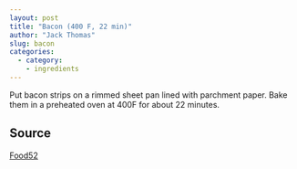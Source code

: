 ```yaml
---
layout: post
title: "Bacon (400 F, 22 min)"
author: "Jack Thomas"
slug: bacon
categories:
  - category:
    - ingredients
---
```


Put bacon strips on a rimmed sheet pan lined with parchment paper. Bake them in a preheated oven at 400F for about 22 minutes.

## Source

[Food52](https://food52.com/blog/23779-how-to-cook-bacon-best-way-make-bacon-in-the-oven-skillet)
